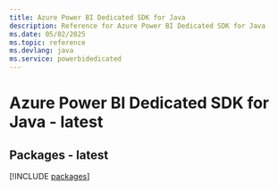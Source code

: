 ```yaml
---
title: Azure Power BI Dedicated SDK for Java
description: Reference for Azure Power BI Dedicated SDK for Java
ms.date: 05/02/2025
ms.topic: reference
ms.devlang: java
ms.service: powerbidedicated
---
```

# Azure Power BI Dedicated SDK for Java - latest
## Packages - latest
[!INCLUDE [packages](power-bi-dedicated-index.md)]